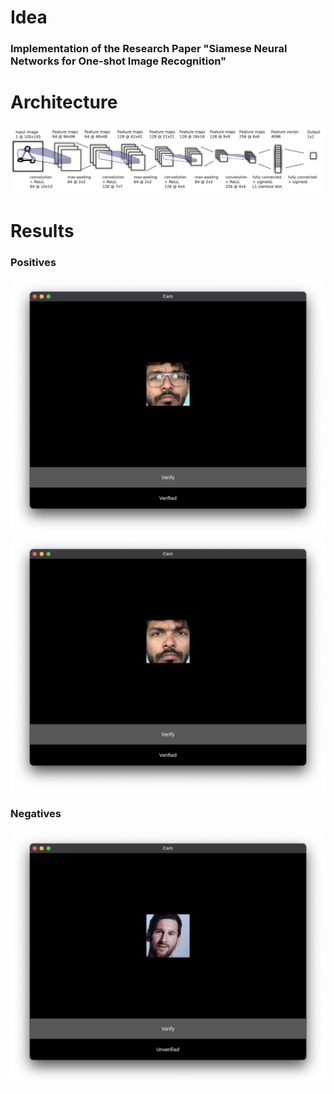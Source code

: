 # Idea
### Implementation of the Research Paper "Siamese Neural Networks for One-shot Image Recognition"
# Architecture
![Alt text](https://github.com/IamRash-7/Facial-Recognition/blob/main/Model%20Architecture.png)

# Results
### Positives
![Alt text](https://github.com/IamRash-7/Facial-Recognition/blob/main/Positive1.png)
![Alt text](https://github.com/IamRash-7/Facial-Recognition/blob/main/Positive2.png)
### Negatives
![Alt text](https://github.com/IamRash-7/Facial-Recognition/blob/main/Negative1.png)
